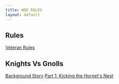 ```yaml
---
title: WOE RULES
layout: default
---
```


## Rules  
[Veteran Rules](/woe/veterans/)

## Knights Vs Gnolls
[Background Story](/woe/gnolls-v-knights-0/)
[Part 1: Kicking the Hornet's Nest](/woe/gnolls-v-knights-1/)